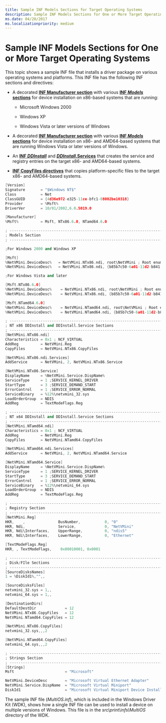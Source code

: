 ```yaml
---
title: Sample INF Models Sections for Target Operating Systems
description: Sample INF Models Sections for One or More Target Operating Systems
ms.date: 04/20/2017
ms.localizationpriority: medium
---
```


# Sample INF Models Sections for One or More Target Operating Systems


This topic shows a sample INF file that installs a driver package on various operating systems and platforms. This INF file has the following INF sections and directives:

- A decorated [**INF Manufacturer section**](inf-manufacturer-section.md) with various [**INF *Models* sections**](inf-models-section.md) for device installation on x86-based systems that are running:

  -   Microsoft Windows 2000

  -   Windows XP

  -   Windows Vista or later versions of Windows

- A decorated [**INF Manufacturer section**](inf-manufacturer-section.md) with various [**INF *Models* sections**](inf-models-section.md) for device installation on x86- and AMD64-based systems that are running Windows Vista or later versions of Windows.

- An [**INF *DDInstall***](inf-ddinstall-section.md) and [***DDInstall*.Services**](inf-ddinstall-services-section.md) that creates the service and registry entries on the target x86- and AMD64-based systems.

- [**INF CopyFiles directives**](inf-copyfiles-directive.md) that copies platform-specific files to the target x86- and AMD64-based systems.

```cpp
[Version]
Signature       = "$Windows NT$"
Class           = Net
ClassGUID       = {4d36e972-e325-11ce-bfc1-08002be10318}
Provider        = %Msft%
DriverVer       = 10/01/2002,6.0.5019.0

[Manufacturer]
%Msft%          = Msft, NTx86.6.0, NTamd64.6.0

; ----------------------------------------------------------------------
; Models Section
; ----------------------------------------------------------------------

;For Windows 2000 and Windows XP

[Msft]
%NetVMini.DeviceDesc%   = NetVMini.NTx86.ndi, root\NetVMini ; Root enumerated 
%NetVMini.DeviceDesc%   = NetVMini.NTx86.ndi, {b85b7c50-6a01-11d2-b841-00c04fad5171}\NetVMini ; Toaster Bus enumerated 

;For Windows Vista and later

[Msft.NTx86.6.0]
%NetVMini.DeviceDesc%    = NetVMini.NTx86.ndi, root\NetVMini ; Root enumerated 
%NetVMini.DeviceDesc%    = NetVMini.NTx86.ndi, {b85b7c50-6a01-11d2-b841-00c04fad5171}\NetVMini ; Toaster Bus enumerated 

[Msft.NTamd64.6.0]
%NetVMini.DeviceDesc%    = NetVMini.NTamd64.ndi, root\NetVMini ; Root enumerated 
%NetVMini.DeviceDesc%    = NetVMini.NTamd64.ndi, {b85b7c50-6a01-11d2-b841-00c04fad5171}\NetVMini ; Toaster Bus enumerated 

; ----------------------------------------------------------------------
; NT x86 DDInstall and DDInstall.Service Sections
; ----------------------------------------------------------------------
[NetVMini.NTx86.ndi]
Characteristics = 0x1 ; NCF_VIRTUAL
AddReg          = NetVMini.Reg
CopyFiles       = NetVMini.NTx86.CopyFiles

[NetVMini.NTx86.ndi.Services]
AddService      = NetVMini, 2, NetVMini.NTx86.Service

[NetVMini.NTx86.Service]
DisplayName     = %NetVMini.Service.DispName%
ServiceType     = 1 ;SERVICE_KERNEL_DRIVER
StartType       = 3 ;SERVICE_DEMAND_START
ErrorControl    = 1 ;SERVICE_ERROR_NORMAL
ServiceBinary   = %12%\netvmini_32.sys
LoadOrderGroup  = NDIS
AddReg          = TextModeFlags.Reg

; ----------------------------------------------------------------------
; NT x64 DDInstall and DDInstall.Service Sections
; ----------------------------------------------------------------------
[NetVMini.NTamd64.ndi]
Characteristics = 0x1 ; NCF_VIRTUAL
AddReg          = NetVMini.Reg
CopyFiles       = NetVMini.NTamd64.CopyFiles

[NetVMini.NTamd64.ndi.Services]
AddService      = NetVMini, 2, NetVMini.NTamd64.Service

[NetVMini.NTamd64.Service]
DisplayName     = %NetVMini.Service.DispName%
ServiceType     = 1 ;SERVICE_KERNEL_DRIVER
StartType       = 3 ;SERVICE_DEMAND_START
ErrorControl    = 1 ;SERVICE_ERROR_NORMAL
ServiceBinary   = %12%\netvmini_64.sys
LoadOrderGroup  = NDIS
AddReg          = TextModeFlags.Reg

; ----------------------------------------------------------------------
; Registry Section
; ----------------------------------------------------------------------
[NetVMini.Reg]
HKR,    ,               BusNumber,           0, "0" 
HKR, Ndi,               Service,             0, "NetVMini"
HKR, Ndi\Interfaces,    UpperRange,          0, "ndis5"
HKR, Ndi\Interfaces,    LowerRange,          0, "Ethernet"

[TextModeFlags.Reg]
HKR, , TextModeFlags,    0x00010001, 0x0001

; ----------------------------------------------------------------------
; Disk/FIle Sections
; ----------------------------------------------------------------------
[SourceDisksNames]
1 = %DiskId1%,"",,

[SourceDisksFiles]
netvmini_32.sys = 1,,
netvmini_64.sys = 1,,

[DestinationDirs]
DefaultDestDir             = 12
NetVMini.NTx86.CopyFiles   = 12
NetVMini.NTamd64.CopyFiles = 12

[NetVMini.NTx86.CopyFiles]
netvmini_32.sys,,,2

[NetVMini.NTamd64.CopyFiles]
netvmini_64.sys,,,2

; ----------------------------------------------------------------------
; Strings Section
; ----------------------------------------------------------------------
[Strings]
Msft                       = "Microsoft"      

NetVMini.DeviceDesc        = "Microsoft Virtual Ethernet Adapter"
NetVMini.Service.DispName  = "Microsoft Virtual Miniport"
DiskId1                    = "Microsoft Virtual Miniport Device Installation Disk #1"
```

The sample INF file (*MultiOS.inf*), which is included in the Windows Driver Kit (WDK), shows how a single INF file can be used to install a device on multiple versions of Windows. This file is in the *src\\print\\infs\\MultiOS* directory of the WDK.

 

 





